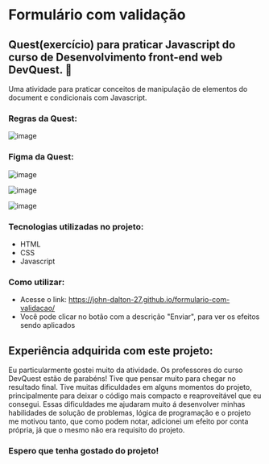 # Formulário com validação
## Quest(exercício) para praticar Javascript do curso de Desenvolvimento front-end web DevQuest. 🚀

Uma atividade para praticar conceitos de manipulação de elementos do document e condicionais com Javascript.
### Regras da Quest:
![image](https://github.com/john-dalton-27/formulario-com-validacao/assets/105956671/6c682c11-6ec0-45b2-904c-323baa4bc272)

### Figma da Quest:
![image](https://github.com/john-dalton-27/formulario-com-validacao/assets/105956671/81ba899d-812a-4064-af91-8a0c1e3c4eec)

![image](https://github.com/john-dalton-27/formulario-com-validacao/assets/105956671/b6f03cdb-9298-43b9-98b8-55a206de531c)

![image](https://github.com/john-dalton-27/formulario-com-validacao/assets/105956671/1e53d3af-a1ca-4f4d-b71e-ca5bc0bbc2e2)

### Tecnologias utilizadas no projeto:
- HTML
- CSS
- Javascript

### Como utilizar:
- Acesse o link: https://john-dalton-27.github.io/formulario-com-validacao/
- Você pode clicar no botão com a descrição "Enviar", para ver os efeitos sendo aplicados

## Experiência adquirida com este projeto:
Eu particularmente gostei muito da atividade. Os professores do curso DevQuest estão de parabéns! Tive que pensar muito para chegar no resultado final. Tive muitas dificuldades em alguns momentos do projeto, principalmente para deixar o código mais compacto e reaproveitável que eu consegui.
Essas dificuldades me ajudaram muito á desenvolver minhas habilidades de solução de problemas, lógica de programação e o projeto me motivou tanto, que como podem notar, adicionei um efeito por conta própria, já que o mesmo não era requisito do projeto.

### Espero que tenha gostado do projeto!
